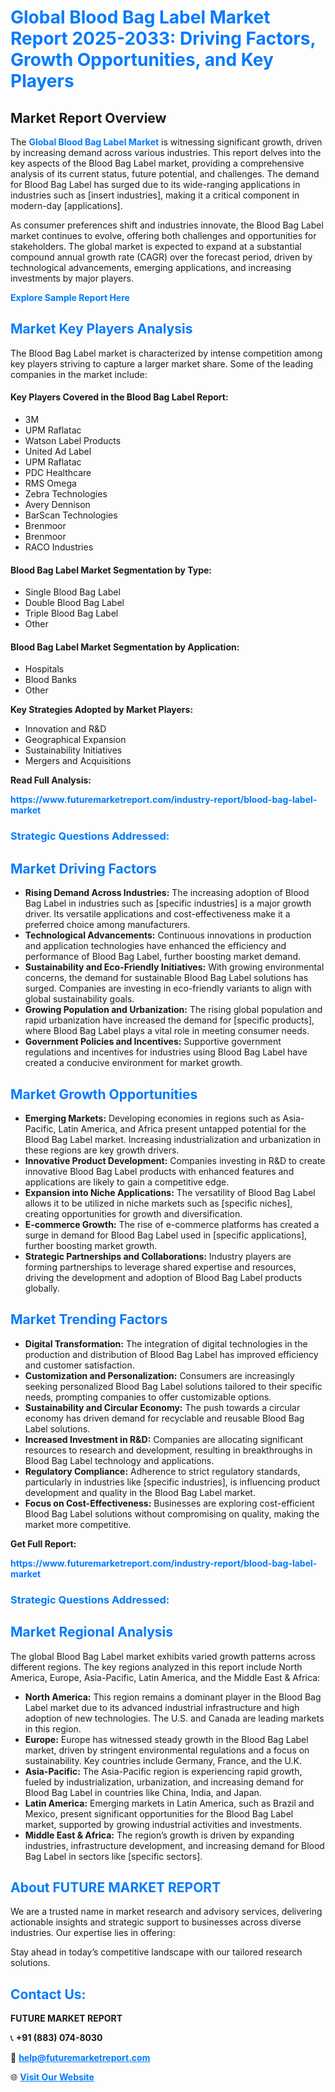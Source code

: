 <h1 style="color: #007BFF;">Global Blood Bag Label Market Report 2025-2033: Driving Factors, Growth Opportunities, and Key Players</h1>

<section id="overview">
<h2>Market Report Overview</h2>
<p>The <a href="https://www.futuremarketreport.com/industry-report/blood-bag-label-market" style="color: #007BFF; text-decoration: none;"><strong>Global Blood Bag Label Market</strong></a> is witnessing significant growth, driven by increasing demand across various industries. This report delves into the key aspects of the Blood Bag Label market, providing a comprehensive analysis of its current status, future potential, and challenges. The demand for Blood Bag Label has surged due to its wide-ranging applications in industries such as [insert industries], making it a critical component in modern-day [applications].</p>
<p>As consumer preferences shift and industries innovate, the Blood Bag Label market continues to evolve, offering both challenges and opportunities for stakeholders. The global market is expected to expand at a substantial compound annual growth rate (CAGR) over the forecast period, driven by technological advancements, emerging applications, and increasing investments by major players.</p>
</section>

<section id="overview">
<p><a href="https://www.futuremarketreport.com/request-sample/reportId=48075" style="color: #007BFF; text-decoration: none;"><strong>Explore Sample Report Here</strong></a></p>
</section>

<section id="key-players">
<h2 style="color: #007BFF;">Market Key Players Analysis</h2>
<p>The Blood Bag Label market is characterized by intense competition among key players striving to capture a larger market share. Some of the leading companies in the market include:</p>
<h4>Key Players Covered in the Blood Bag Label Report:</h4>
<ul><li>3M</li><li>UPM Raflatac</li><li>Watson Label Products</li><li>United Ad Label</li><li>UPM Raflatac</li><li>PDC Healthcare</li><li>RMS Omega</li><li>Zebra Technologies</li><li>Avery Dennison</li><li>BarScan Technologies</li><li>Brenmoor</li><li>Brenmoor</li><li>RACO Industries</li></ul>
<h4>Blood Bag Label Market Segmentation by Type:</h4>
<ul><li>Single Blood Bag Label</li><li>Double Blood Bag Label</li><li>Triple Blood Bag Label</li><li>Other</li></ul>

<h4>Blood Bag Label Market Segmentation by Application:</h4>
<ul><li>Hospitals</li><li>Blood Banks</li><li>Other</li></ul>
<p><strong>Key Strategies Adopted by Market Players:</strong></p>
<ul>
<li>Innovation and R&D</li>
<li>Geographical Expansion</li>
<li>Sustainability Initiatives</li>
<li>Mergers and Acquisitions</li>
</ul>
</section>

<section>
<p><strong>Read Full Analysis: </strong></p><a href="https://www.futuremarketreport.com/industry-report/blood-bag-label-market" style="color: #007BFF; text-decoration: none;"><strong>https://www.futuremarketreport.com/industry-report/blood-bag-label-market</strong></a>
<h3 style="color: #007BFF;">Strategic Questions Addressed:</h3>
</section>

<section id="driving-factors">
<h2 style="color: #007BFF;">Market Driving Factors</h2>
<ul>
<li><strong>Rising Demand Across Industries:</strong> The increasing adoption of Blood Bag Label in industries such as [specific industries] is a major growth driver. Its versatile applications and cost-effectiveness make it a preferred choice among manufacturers.</li>
<li><strong>Technological Advancements:</strong> Continuous innovations in production and application technologies have enhanced the efficiency and performance of Blood Bag Label, further boosting market demand.</li>
<li><strong>Sustainability and Eco-Friendly Initiatives:</strong> With growing environmental concerns, the demand for sustainable Blood Bag Label solutions has surged. Companies are investing in eco-friendly variants to align with global sustainability goals.</li>
<li><strong>Growing Population and Urbanization:</strong> The rising global population and rapid urbanization have increased the demand for [specific products], where Blood Bag Label plays a vital role in meeting consumer needs.</li>
<li><strong>Government Policies and Incentives:</strong> Supportive government regulations and incentives for industries using Blood Bag Label have created a conducive environment for market growth.</li>
</ul>
</section>

<section id="growth-opportunities">
<h2 style="color: #007BFF;">Market Growth Opportunities</h2>
<ul>
<li><strong>Emerging Markets:</strong> Developing economies in regions such as Asia-Pacific, Latin America, and Africa present untapped potential for the Blood Bag Label market. Increasing industrialization and urbanization in these regions are key growth drivers.</li>
<li><strong>Innovative Product Development:</strong> Companies investing in R&D to create innovative Blood Bag Label products with enhanced features and applications are likely to gain a competitive edge.</li>
<li><strong>Expansion into Niche Applications:</strong> The versatility of Blood Bag Label allows it to be utilized in niche markets such as [specific niches], creating opportunities for growth and diversification.</li>
<li><strong>E-commerce Growth:</strong> The rise of e-commerce platforms has created a surge in demand for Blood Bag Label used in [specific applications], further boosting market growth.</li>
<li><strong>Strategic Partnerships and Collaborations:</strong> Industry players are forming partnerships to leverage shared expertise and resources, driving the development and adoption of Blood Bag Label products globally.</li>
</ul>
</section>

<section id="trending-factors">
<h2 style="color: #007BFF;">Market Trending Factors</h2>
<ul>
<li><strong>Digital Transformation:</strong> The integration of digital technologies in the production and distribution of Blood Bag Label has improved efficiency and customer satisfaction.</li>
<li><strong>Customization and Personalization:</strong> Consumers are increasingly seeking personalized Blood Bag Label solutions tailored to their specific needs, prompting companies to offer customizable options.</li>
<li><strong>Sustainability and Circular Economy:</strong> The push towards a circular economy has driven demand for recyclable and reusable Blood Bag Label solutions.</li>
<li><strong>Increased Investment in R&D:</strong> Companies are allocating significant resources to research and development, resulting in breakthroughs in Blood Bag Label technology and applications.</li>
<li><strong>Regulatory Compliance:</strong> Adherence to strict regulatory standards, particularly in industries like [specific industries], is influencing product development and quality in the Blood Bag Label market.</li>
<li><strong>Focus on Cost-Effectiveness:</strong> Businesses are exploring cost-efficient Blood Bag Label solutions without compromising on quality, making the market more competitive.</li>
</ul>
</section>

<section>
<p><strong>Get Full Report: </strong></p><a href="https://www.futuremarketreport.com/industry-report/blood-bag-label-market" style="color: #007BFF; text-decoration: none;"><strong>https://www.futuremarketreport.com/industry-report/blood-bag-label-market</strong></a>
<h3 style="color: #007BFF;">Strategic Questions Addressed:</h3>
</section>


<section id="regional-analysis">
<h2 style="color: #007BFF;">Market Regional Analysis</h2>
<p>The global Blood Bag Label market exhibits varied growth patterns across different regions. The key regions analyzed in this report include North America, Europe, Asia-Pacific, Latin America, and the Middle East & Africa:</p>
<ul>
<li><strong>North America:</strong> This region remains a dominant player in the Blood Bag Label market due to its advanced industrial infrastructure and high adoption of new technologies. The U.S. and Canada are leading markets in this region.</li>
<li><strong>Europe:</strong> Europe has witnessed steady growth in the Blood Bag Label market, driven by stringent environmental regulations and a focus on sustainability. Key countries include Germany, France, and the U.K.</li>
<li><strong>Asia-Pacific:</strong> The Asia-Pacific region is experiencing rapid growth, fueled by industrialization, urbanization, and increasing demand for Blood Bag Label in countries like China, India, and Japan.</li>
<li><strong>Latin America:</strong> Emerging markets in Latin America, such as Brazil and Mexico, present significant opportunities for the Blood Bag Label market, supported by growing industrial activities and investments.</li>
<li><strong>Middle East & Africa:</strong> The region’s growth is driven by expanding industries, infrastructure development, and increasing demand for Blood Bag Label in sectors like [specific sectors].</li>
</ul>
</section>

<footer>
<h2 style="color: #007BFF;">About FUTURE MARKET REPORT</h2>
<p>We are a trusted name in market research and advisory services, delivering actionable insights and strategic support to businesses across diverse industries. Our expertise lies in offering:</p>

<p>Stay ahead in today’s competitive landscape with our tailored research solutions.</p>

<h2 style="color: #007BFF;">Contact Us:</h2>
<p><strong>FUTURE MARKET REPORT</strong></p>
<p>📞 <strong>+91 (883) 074-8030</strong></p>
<p>📧 <strong><a href="mailto:help@futuremarketreport.com" style="color: #007BFF;">help@futuremarketreport.com</a></strong></p>
<p>🌐 <strong><a href="https://www.futuremarketreport.com/" style="color: #007BFF;">Visit Our Website</a></strong></p>
</footer>